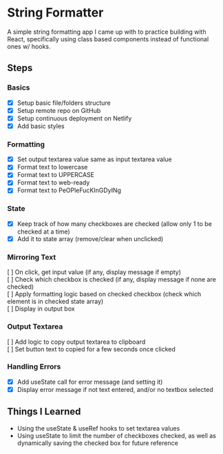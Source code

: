 # String Formatter

A simple string formatting app I came up with to practice building with React, specifically using class based components instead of functional ones w/ hooks.

## Steps

### Basics

- [x] Setup basic file/folders structure <br />
- [x] Setup remote repo on GitHub <br />
- [x] Setup continuous deployment on Netlify <br />
- [x] Add basic styles <br />

### Formatting

- [x] Set output textarea value same as input textarea value <br />
- [x] Format text to lowercase <br />
- [x] Format text to UPPERCASE <br />
- [x] Format text to web-ready <br />
- [x] Format text to PeOPleFucKInGDyINg <br />

### State

- [x] Keep track of how many checkboxes are checked (allow only 1 to be checked at a time) <br />
- [x] Add it to state array (remove/clear when unclicked) <br />

### Mirroring Text

[ ] On click, get input value (if any, display message if empty) <br />
[ ] Check which checkbox is checked (if any, display message if none are checked) <br />
[ ] Apply formatting logic based on checked checkbox (check which element is in checked state array) <br />
[ ] Display in output box <br />

### Output Textarea

[ ] Add logic to copy output textarea to clipboard <br />
[ ] Set button text to copied for a few seconds once clicked <br />

### Handling Errors

- [x] Add useState call for error message (and setting it) <br />
- [x] Display error message if not text entered, and/or no textbox selected <br />

## Things I Learned

- Using the useState & useRef hooks to set textarea values
- Using useState to limit the number of checkboxes checked, as well as dynamically saving the checked box for future reference
